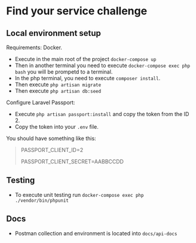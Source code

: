 # Find your service challenge

## Local environment setup

Requirements: Docker.

- Execute in the main root of the project `docker-compose up`
- Then in another terminal you need to execute `docker-compose exec php bash` you will be prompetd to a terminal.
- In the php terminal, you need to execute `composer install`.
- Then execute `php artisan migrate`
- Then execute `php artisan db:seed`

Configure Laravel Passport:

 - Execute `php artisan passport:install` and copy the token from the ID 2.
 - Copy the token into your `.env` file.
 
You should have something like this:

> PASSPORT_CLIENT_ID=2
>
> PASSPORT_CLIENT_SECRET=AABBCCDD

## Testing

 - To execute unit testing run `docker-compose exec php ./vendor/bin/phpunit`
 
## Docs

 - Postman collection and environment is located into `docs/api-docs` 
